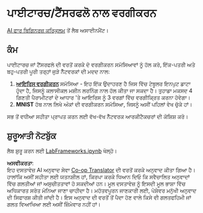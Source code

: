 <!--
CO_OP_TRANSLATOR_METADATA:
{
  "original_hash": "e452d897efb9a89700f41021834cf6e5",
  "translation_date": "2025-08-26T10:35:38+00:00",
  "source_file": "lessons/3-NeuralNetworks/05-Frameworks/lab/README.md",
  "language_code": "pa"
}
-->
# ਪਾਈਟਾਰਚ/ਟੈਂਸਰਫਲੋ ਨਾਲ ਵਰਗੀਕਰਨ

[AI ਫਾਰ ਬਿਗਿਨਰਜ਼ ਕਰਿਕੁਲਮ](https://github.com/microsoft/ai-for-beginners) ਤੋਂ ਲੈਬ ਅਸਾਈਨਮੈਂਟ।

## ਕੰਮ

ਪਾਈਟਾਰਚ ਜਾਂ ਟੈਂਸਰਫਲੋ ਦੀ ਵਰਤੋਂ ਕਰਕੇ ਦੋ ਵਰਗੀਕਰਨ ਸਮੱਸਿਆਵਾਂ ਨੂੰ ਹੱਲ ਕਰੋ, ਇੱਕ-ਪਤਰੀ ਅਤੇ ਬਹੁ-ਪਤਰੀ ਪੂਰੀ ਤਰ੍ਹਾਂ ਜੁੜੇ ਨੈੱਟਵਰਕਾਂ ਦੀ ਮਦਦ ਨਾਲ:

1. **[ਆਇਰਿਸ ਵਰਗੀਕਰਨ](https://en.wikipedia.org/wiki/Iris_flower_data_set)** ਸਮੱਸਿਆ - ਇਹ ਇੱਕ ਉਦਾਹਰਣ ਹੈ ਜਿਸ ਵਿੱਚ ਟੇਬੂਲਰ ਇਨਪੁਟ ਡਾਟਾ ਹੁੰਦਾ ਹੈ, ਜਿਸਨੂੰ ਕਲਾਸੀਕਲ ਮਸ਼ੀਨ ਲਰਨਿੰਗ ਨਾਲ ਹੱਲ ਕੀਤਾ ਜਾ ਸਕਦਾ ਹੈ। ਤੁਹਾਡਾ ਮਕਸਦ 4 ਗਿਣਤੀ ਪੈਰਾਮੀਟਰਾਂ ਦੇ ਆਧਾਰ 'ਤੇ ਆਇਰਿਸ ਨੂੰ 3 ਵਰਗਾਂ ਵਿੱਚ ਵਰਗੀਕ੍ਰਿਤ ਕਰਨਾ ਹੋਵੇਗਾ।
1. **MNIST** ਹੱਥ ਨਾਲ ਲਿਖੇ ਅੰਕਾਂ ਦੀ ਵਰਗੀਕਰਨ ਸਮੱਸਿਆ, ਜਿਸਨੂੰ ਅਸੀਂ ਪਹਿਲਾਂ ਵੇਖ ਚੁੱਕੇ ਹਾਂ।

ਸਭ ਤੋਂ ਵਧੀਆ ਸਹੀਤਾ ਪ੍ਰਾਪਤ ਕਰਨ ਲਈ ਵੱਖ-ਵੱਖ ਨੈੱਟਵਰਕ ਆਰਕੀਟੈਕਚਰਾਂ ਦੀ ਕੋਸ਼ਿਸ਼ ਕਰੋ।

## ਸ਼ੁਰੂਆਤੀ ਨੋਟਬੁੱਕ

ਲੈਬ ਸ਼ੁਰੂ ਕਰਨ ਲਈ [LabFrameworks.ipynb](../../../../../../lessons/3-NeuralNetworks/05-Frameworks/lab/LabFrameworks.ipynb) ਖੋਲ੍ਹੋ।

**ਅਸਵੀਕਰਤਾ**:  
ਇਹ ਦਸਤਾਵੇਜ਼ AI ਅਨੁਵਾਦ ਸੇਵਾ [Co-op Translator](https://github.com/Azure/co-op-translator) ਦੀ ਵਰਤੋਂ ਕਰਕੇ ਅਨੁਵਾਦ ਕੀਤਾ ਗਿਆ ਹੈ। ਹਾਲਾਂਕਿ ਅਸੀਂ ਸਹੀਤਾ ਲਈ ਯਤਨਸ਼ੀਲ ਹਾਂ, ਕਿਰਪਾ ਕਰਕੇ ਧਿਆਨ ਦਿਓ ਕਿ ਸਵੈਚਾਲਿਤ ਅਨੁਵਾਦਾਂ ਵਿੱਚ ਗਲਤੀਆਂ ਜਾਂ ਅਸੁਚੀਤਤਾਵਾਂ ਹੋ ਸਕਦੀਆਂ ਹਨ। ਮੂਲ ਦਸਤਾਵੇਜ਼ ਨੂੰ ਇਸਦੀ ਮੂਲ ਭਾਸ਼ਾ ਵਿੱਚ ਅਧਿਕਾਰਤ ਸਰੋਤ ਮੰਨਿਆ ਜਾਣਾ ਚਾਹੀਦਾ ਹੈ। ਮਹੱਤਵਪੂਰਨ ਜਾਣਕਾਰੀ ਲਈ, ਪੇਸ਼ੇਵਰ ਮਨੁੱਖੀ ਅਨੁਵਾਦ ਦੀ ਸਿਫਾਰਸ਼ ਕੀਤੀ ਜਾਂਦੀ ਹੈ। ਇਸ ਅਨੁਵਾਦ ਦੀ ਵਰਤੋਂ ਤੋਂ ਪੈਦਾ ਹੋਣ ਵਾਲੇ ਕਿਸੇ ਵੀ ਗਲਤਫਹਿਮੀ ਜਾਂ ਗਲਤ ਵਿਆਖਿਆ ਲਈ ਅਸੀਂ ਜ਼ਿੰਮੇਵਾਰ ਨਹੀਂ ਹਾਂ।